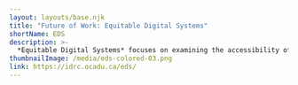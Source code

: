 ```yaml
---
layout: layouts/base.njk
title: "Future of Work: Equitable Digital Systems"
shortName: EDS
description: >-
  *Equitable Digital Systems* focuses on examining the accessibility of the digital tools and systems we use for work. We will use our shared experiences to make recommendations for Accessibility Standards Canada on how to prevent accessibility barriers at work from information and communication systems.
thumbnailImage: /media/eds-colored-03.png
link: https://idrc.ocadu.ca/eds/
---
```

